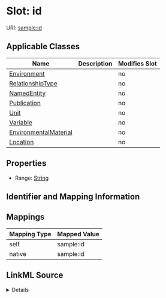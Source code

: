 

# Slot: id

URI: [sample:id](http://w3id.org/ontogpt/environmental-sample/id)



<!-- no inheritance hierarchy -->





## Applicable Classes

| Name | Description | Modifies Slot |
| --- | --- | --- |
| [Environment](Environment.md) |  |  no  |
| [RelationshipType](RelationshipType.md) |  |  no  |
| [NamedEntity](NamedEntity.md) |  |  no  |
| [Publication](Publication.md) |  |  no  |
| [Unit](Unit.md) |  |  no  |
| [Variable](Variable.md) |  |  no  |
| [EnvironmentalMaterial](EnvironmentalMaterial.md) |  |  no  |
| [Location](Location.md) |  |  no  |







## Properties

* Range: [String](String.md)





## Identifier and Mapping Information








## Mappings

| Mapping Type | Mapped Value |
| ---  | ---  |
| self | sample:id |
| native | sample:id |




## LinkML Source

<details>
```yaml
name: id
alias: id
domain_of:
- NamedEntity
- Publication
range: string

```
</details>